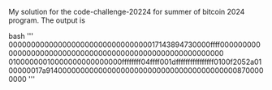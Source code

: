 My solution for the code-challenge-20224 for summer of bitcoin 2024 program.
The output is 

bash '''
0000000000000000000000000000000017143894730000ffff000000000000000000000000000000000000000000000000000000000
01000000010000000000000000ffffffff04ffff001dffffffffffffffff0100f2052a0100000017a91400000000000000000000000000000000000000008700000000
'''

